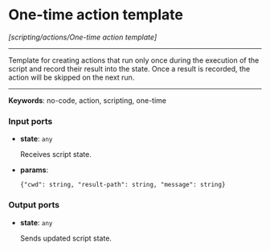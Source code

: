 # One-time action template

_[scripting/actions/One-time action template]_

---

Template for creating actions that run only once during the execution of the script and record their result into the state. Once a result is recorded, the action will be skipped on the next run.<br>

---

__Keywords__: no-code, action, scripting, one-time

### Input ports

* __state__: ` any `

    Receives script state.<br>


* __params__: 
    ```
    {"cwd": string, "result-path": string, "message": string}
    ```

### Output ports

* __state__: ` any `

    Sends updated script state.<br>

